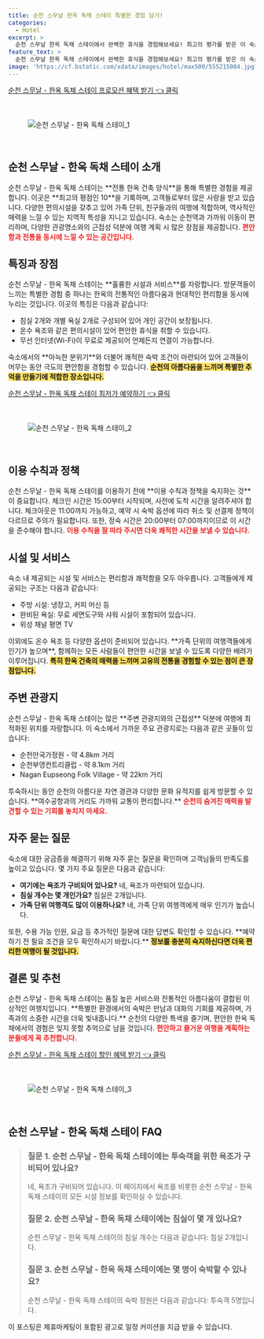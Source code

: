 ```yaml
---
title: 순천 스무날 한옥 독채 스테이 특별한 경험 담기!
categories:
  - Hotel
excerpt: >
  순천 스무날 한옥 독채 스테이에서 완벽한 휴식을 경험해보세요! 최고의 평가를 받은 이 숙소는 청결하고 편안하며 가족 단위 여행객에게 인기 만점입니다. 특별한 순간을 만들어줄 감동의 공간을 클릭해 확인하세요!
feature_text: >
  순천 스무날 한옥 독채 스테이에서 완벽한 휴식을 경험해보세요! 최고의 평가를 받은 이 숙소는 청결하고 편안하며 가족 단위 여행객에게 인기 만점입니다. 특별한 순간을 만들어줄 감동의 공간을 클릭해 확인하세요!
image: 'https://cf.bstatic.com/xdata/images/hotel/max500/555215084.jpg?k=d2af1b97ce1a70624da386cd9dbb62a1cead6939ae4c52fc2df0d6059aed90a9&o=&hp=1'
---
```


<p><a class="modoo-button" href="https://tinyurl.com/2xp89tk9" rel="nofollow noopener">순천 스무날 - 한옥 독채 스테이 프로모션 혜택 받기 👈 클릭</a></p><br/>
<figure class="image"><img alt="순천 스무날 - 한옥 독채 스테이_1" src="https://cf.bstatic.com/xdata/images/hotel/max1024x768/555087931.jpg?k=bc82878a4e1fd5c6892e03ae2021972a2791ba4801747abec7db441fa6cfb5d4&amp;o=&amp;hp=1"/></figure><br/>
<h2 id="순천_스무날_한옥_독채_스테이_소개">순천 스무날 - 한옥 독채 스테이 소개</h2>
<p>순천 스무날 - 한옥 독채 스테이는 **전통 한옥 건축 양식**을 통해 특별한 경험을 제공합니다. 이곳은 **최고의 평점인 10**을 기록하며, 고객들로부터 많은 사랑을 받고 있습니다. 다양한 편의시설을 갖추고 있어 가족 단위, 친구들과의 여행에 적합하며, 역사적인 매력을 느낄 수 있는 지역적 특성을 지니고 있습니다. 숙소는 순천역과 가까워 이동이 편리하며, 다양한 관광명소와의 근접성 덕분에 여행 계획 시 많은 장점을 제공합니다. <b><span style="color: #ee2323;">편안함과 전통을 동시에 느낄 수 있는 공간입니다.</span></b></p>
<h2 id="특징과_장점">특징과 장점</h2>
<p>순천 스무날 - 한옥 독채 스테이는 **훌륭한 시설과 서비스**를 자랑합니다. 방문객들이 느끼는 특별한 경험 중 하나는 한옥의 전통적인 아름다움과 현대적인 편리함을 동시에 누리는 것입니다. 이곳의 특징은 다음과 같습니다:</p>
<ul>
<li>침실 2개와 개별 욕실 2개로 구성되어 있어 개인 공간이 보장됩니다.</li>
<li>온수 욕조와 같은 편의시설이 있어 편안한 휴식을 취할 수 있습니다.</li>
<li>무선 인터넷(Wi-Fi)이 무료로 제공되어 언제든지 연결이 가능합니다.</li>
</ul>
<p>숙소에서의 **아늑한 분위기**와 더불어 쾌적한 숙박 조건이 마련되어 있어 고객들이 머무는 동안 극도의 편안함을 경험할 수 있습니다. <b><span style="background-color: #ffe066;">순천의 아름다움을 느끼며 특별한 추억을 만들기에 적합한 장소입니다.</span></b></p>
<p><a class="modoo-button" href="https://tinyurl.com/2xp89tk9" rel="nofollow noopener">순천 스무날 - 한옥 독채 스테이 최저가 예약하기 👈 클릭</a></p><br/>
<figure class="image"><img alt="순천 스무날 - 한옥 독채 스테이_2" src="https://cf.bstatic.com/xdata/images/hotel/max500/555215084.jpg?k=d2af1b97ce1a70624da386cd9dbb62a1cead6939ae4c52fc2df0d6059aed90a9&amp;o=&amp;hp=1"/></figure><br/>
<h2 id="이용_수칙과_정책">이용 수칙과 정책</h2>
<p>순천 스무날 - 한옥 독채 스테이를 이용하기 전에 **이용 수칙과 정책을 숙지하는 것**이 중요합니다. 체크인 시간은 15:00부터 시작되며, 사전에 도착 시간을 알려주셔야 합니다. 체크아웃은 11:00까지 가능하고, 예약 시 숙박 옵션에 따라 취소 및 선결제 정책이 다르므로 주의가 필요합니다. 또한, 정숙 시간은 20:00부터 07:00까지이므로 이 시간을 준수해야 합니다. <b><span style="color: #ee2323;">이용 수칙을 잘 따라 주시면 더욱 쾌적한 시간을 보낼 수 있습니다.</span></b></p>
<h2 id="시설_및_서비스">시설 및 서비스</h2>
<p>숙소 내 제공되는 시설 및 서비스는 편리함과 쾌적함을 모두 아우릅니다. 고객들에게 제공되는 구조는 다음과 같습니다:</p>
<ul>
<li>주방 시설: 냉장고, 커피 머신 등</li>
<li>완비된 욕실: 무료 세면도구와 샤워 시설이 포함되어 있습니다.</li>
<li>위성 채널 평면 TV</li>
</ul>
<p>이외에도 온수 욕조 등 다양한 옵션이 준비되어 있습니다. **가족 단위의 여행객들에게 인기가 높으며**, 함께하는 모든 사람들이 편안한 시간을 보낼 수 있도록 다양한 배려가 이루어집니다. <b><span style="background-color: #ffe066;">특히 한옥 건축의 매력을 느끼며 고유의 전통을 경험할 수 있는 점이 큰 장점입니다.</span></b></p>
<h2 id="주변_관광지">주변 관광지</h2>
<p>순천 스무날 - 한옥 독채 스테이는 많은 **주변 관광지와의 근접성** 덕분에 여행에 최적화된 위치를 자랑합니다. 이 숙소에서 가까운 주요 관광지로는 다음과 같은 곳들이 있습니다:</p>
<ul>
<li>순천만국가정원 - 약 4.8km 거리</li>
<li>순천부영컨트리클럽 - 약 8.1km 거리</li>
<li>Nagan Eupseong Folk Village - 약 22km 거리</li>
</ul>
<p>투숙하시는 동안 순천의 아름다운 자연 경관과 다양한 문화 유적지를 쉽게 방문할 수 있습니다. **여수공항과의 거리도 가까워 교통이 편리합니다.** <b><span style="color: #ee2323;">순천의 숨겨진 매력을 발견할 수 있는 기회를 놓치지 마세요.</span></b></p>
<h2 id="자주_묻는_질문">자주 묻는 질문</h2>
<p>숙소에 대한 궁금증을 해결하기 위해 자주 묻는 질문을 확인하며 고객님들의 만족도를 높이고 있습니다. 몇 가지 주요 질문은 다음과 같습니다:</p>
<ul>
<li><b>여기에는 욕조가 구비되어 있나요?</b> 네, 욕조가 마련되어 있습니다.</li>
<li><b>침실 개수는 몇 개인가요?</b> 침실은 2개입니다.</li>
<li><b>가족 단위 여행객도 많이 이용하나요?</b> 네, 가족 단위 여행객에게 매우 인기가 높습니다.</li>
</ul>
<p>또한, 수용 가능 인원, 요금 등 추가적인 질문에 대한 답변도 확인할 수 있습니다. **예약하기 전 필요 조건을 모두 확인하시기 바랍니다.** <b><span style="background-color: #ffe066;">정보를 충분히 숙지하신다면 더욱 편리한 여행이 될 것입니다.</span></b></p>
<h2 id="결론_및_추천">결론 및 추천</h2>
<p>순천 스무날 - 한옥 독채 스테이는 품질 높은 서비스와 전통적인 아름다움이 결합된 이상적인 여행지입니다. **특별한 환경에서의 숙박은 만남과 대화의 기회를 제공하며, 가족과의 소중한 시간을 더욱 빛내줍니다.** 순천의 다양한 특색을 즐기며, 편안한 한옥 독채에서의 경험은 잊지 못할 추억으로 남을 것입니다. <b><span style="color: #ee2323;">편안하고 즐거운 여행을 계획하는 분들에게 꼭 추천합니다.</span></b></p>
<p><a class="modoo-button" href="https://tinyurl.com/2xp89tk9" rel="nofollow noopener">순천 스무날 - 한옥 독채 스테이 할인 혜택 받기 👈 클릭</a></p><br>

<figure class="image"><img src="https://cf.bstatic.com/xdata/images/hotel/max500/555092273.jpg?k=b7267294a19bddc7f7c76f6ec65ec9d5cf10b314c11d6b99a3b65daa6365b718&o=&hp=1" alt="순천 스무날 - 한옥 독채 스테이_3"></figure><br>
<h2 id="순천 스무날 - 한옥 독채 스테이_FAQ">순천 스무날 - 한옥 독채 스테이 FAQ</h2>
<div itemscope="" itemtype="https://schema.org/FAQPage"> 
<blockquote> 
<div itemscope="" itemprop="mainEntity" itemtype="https://schema.org/Question"> 
<h3 id="질문_1" itemprop="name">질문 1. 순천 스무날 - 한옥 독채 스테이에는 투숙객을 위한 욕조가 구비되어 있나요?</h3> 
<div itemscope="" itemprop="acceptedAnswer" itemtype="https://schema.org/Answer"> 
<span itemprop="text"> 
<p>네, 욕조가 구비되어 있습니다. 이 페이지에서 욕조를 비롯한 순천 스무날 - 한옥 독채 스테이의 모든 시설 정보를 확인하실 수 있습니다.</p> 
</span> 
</div> 
</div> 

<div itemscope="" itemprop="mainEntity" itemtype="https://schema.org/Question"> 
<h3 id="질문_2" itemprop="name">질문 2. 순천 스무날 - 한옥 독채 스테이에는 침실이 몇 개 있나요?</h3> 
<div itemscope="" itemprop="acceptedAnswer" itemtype="https://schema.org/Answer"> 
<span itemprop="text"> 
<p>순천 스무날 - 한옥 독채 스테이의 침실 개수는 다음과 같습니다: 침실 2개입니다.</p> 
</span> 
</div> 
</div> 

<div itemscope="" itemprop="mainEntity" itemtype="https://schema.org/Question"> 
<h3 id="질문_3" itemprop="name">질문 3. 순천 스무날 - 한옥 독채 스테이에는 몇 명이 숙박할 수 있나요?</h3> 
<div itemscope="" itemprop="acceptedAnswer" itemtype="https://schema.org/Answer"> 
<span itemprop="text"> 
<p>순천 스무날 - 한옥 독채 스테이의 숙박 정원은 다음과 같습니다: 투숙객 5명입니다.</p> 
</span> 
</div> 
</div> 
</blockquote> 
</div><p>이 포스팅은 제휴마케팅이 포함된 광고로 일정 커미션을 지급 받을 수 있습니다.</p>


